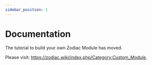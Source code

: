 ```yaml
---
sidebar_position: 1
---
```


# Documentation 

The tutorial to build your own Zodiac Module has moved. 

Please visit: https://zodiac.wiki/index.php/Category:Custom_Module.